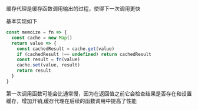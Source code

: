 缓存代理是缓存函数调用输出的过程，使得下一次调用更快

基本实现如下
```js
const memoize = fn => {
  const cache = new Map()
  return value => {
    const cachedResult = cache.get(value)
    if (cachedResult !== undefined) return cachedResult
    const result = fn(value)
    cache.set(value, result)
    return result
  }
}
```

第一次调用函数可能会比通常慢，因为在返回值之前它会检查结果是否存在和设置缓存，增加开销,缓存代理在后续的函数调用中提高了性能
